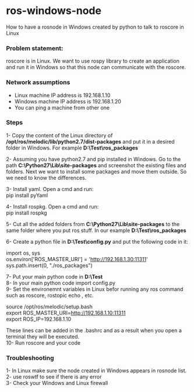 # ros-windows-node
How to have a rosnode in Windows created by python to talk to roscore in Linux

### Problem statement:  
roscore is in Linux. We want to use rospy library to create an application and run it in Windows so that this node can communicate with the roscore.

### Network assumptions  
- Linux machine IP address is 192.168.1.10  
- Windows machine IP address is 192.168.1.20  
- You can ping a machine from other one

### Steps  
1- Copy the content of the Linux directory of **/opt/ros/melodic/lib/python2.7/dist-packages** and put it in a desired folder in Windows. For example **D:\Test\ros_packages**

2- Assuming you have python2.7 and pip installed in Windows. Go to the path **C:\Python27\Lib\site-packages** and screenshot the existing files and folders. Next we want to install some packages and move them outside. So we need to know the differences.

3- Install yaml. Open a cmd and run:  
pip install pyYaml

4- Install rospkg.  Open a cmd and run:  
pip install rospkg

5- Cut all the added folders from **C:\Python27\Lib\site-packages** to the same folder where you put ros stuff. In our example **D:\Test\ros_packages**

6- Create a python file in **D:\Test\config.py** and put the following code in it:

import os, sys  
os.environ['ROS_MASTER_URI'] = 'http://192.168.1.30:11311'  
sys.path.insert(0, "./ros_packages")  
  
7- Put your main python code in  **D:\Test**   
8- In your main python code import config.py   
9- Set the environemnt variables in Linux befor running any ros command such as roscore, rostopic echo , etc.

source /opt/ros/melodic/setup.bash   
export ROS_MASTER_URI=http://192.168.1.10:11311   
export ROS_IP=192.168.1.10   

These lines can be added in the .bashrc and as a result when you open a terminal they will be executed.  
10- Run roscore and your code  

### Troubleshooting
1- In Linux make sure the node created in Windows appears in rosnode list.   
2- use roswtf to see if there is any error  
3- Check your Windows and Linux firewall

